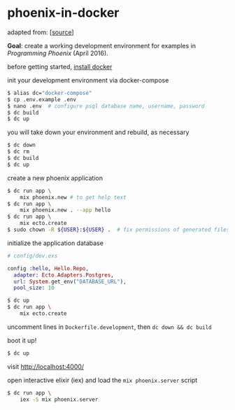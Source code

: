 # phoenix-in-docker

adapted from: [[source](https://blog.cloud66.com/deploying-your-phoenix-applications-in-production-using-docker/)]

**Goal**: create a working development environment for examples in _Programming Phoenix_ (April 2016).

before getting started, [install docker](https://radavis.github.io/ubuntu-for-development/docker.html)

init your development environment via docker-compose

```bash
$ alias dc="docker-compose"
$ cp .env.example .env
$ nano .env  # configure psql database name, username, password
$ dc build
$ dc up
```

you will take down your environment and rebuild, as necessary

```bash
$ dc down
$ dc rm
$ dc build
$ dc up
```

create a new phoenix application

```bash
$ dc run app \
    mix phoenix.new # to get help text
$ dc run app \
    mix phoenix.new . --app hello
$ dc run app \
    mix ecto.create
$ sudo chown -R ${USER}:${USER} .  # fix permissions of generated files
```

initialize the application database

```elixir
# config/dev.exs

config :hello, Hello.Repo,
  adapter: Ecto.Adapters.Postgres,
  url: System.get_env("DATABASE_URL"),
  pool_size: 10
```

```bash
$ dc up
$ dc run app \
    mix ecto.create
```

uncomment lines in `Dockerfile.development`, then `dc down && dc build`

boot it up!

```bash
$ dc up
```

visit <http://localhost:4000/>

open interactive elixir (iex) and load the `mix phoenix.server` script

```bash
$ dc run app \
    iex -S mix phoenix.server
```
